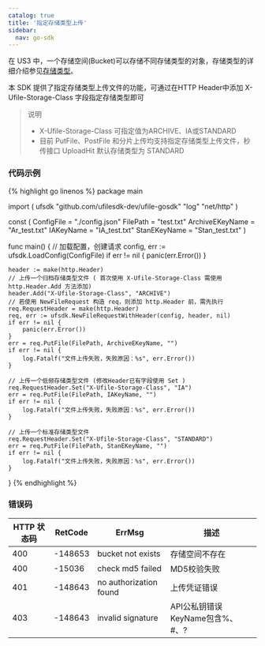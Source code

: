 ```yaml
---
catalog: true  
title: '指定存储类型上传'
sidebar:
  nav: go-sdk
---
```

在 US3 中，一个存储空间(Bucket)可以存储不同存储类型的对象，存储类型的详细介绍参见[存储类型](https://docs.ucloud.cn/ufile/introduction/storage_type)。

本 SDK 提供了指定存储类型上传文件的功能，可通过在HTTP Header中添加 X-Ufile-Storage-Class 字段指定存储类型即可

> 说明
> * X-Ufile-Storage-Class 可指定值为ARCHIVE、IA或STANDARD 
> * 目前 PutFile、PostFile 和分片上传均支持指定存储类型上传文件，秒传接口 UploadHit 默认存储类型为 STANDARD

### 代码示例 

<div class="copyable" markdown="1">

{% highlight go linenos %}
package main

import (
	ufsdk "github.com/ufilesdk-dev/ufile-gosdk"
	"log"
	"net/http"
)

const (
	ConfigFile = "./config.json"
	FilePath = "test.txt"
	ArchiveEKeyName = "Ar_test.txt"
	IAKeyName = "IA_test.txt"
	StanEKeyName = "Stan_test.txt"
)

func main() {
	// 加载配置，创建请求
	config, err := ufsdk.LoadConfig(ConfigFile)
	if err != nil {
		panic(err.Error())
	}

	header := make(http.Header)
	// 上传一个归档存储类型文件 ( 首次使用 X-Ufile-Storage-Class 需使用 http.Header.Add 方法添加)
	header.Add("X-Ufile-Storage-Class", "ARCHIVE")
	// 若使用 NewFileRequest 构造 req，则添加 http.Header 前，需先执行 req.RequestHeader = make(http.Header)
	req, err := ufsdk.NewFileRequestWithHeader(config, header, nil)
	if err != nil {
		panic(err.Error())
	}
	err = req.PutFile(FilePath, ArchiveEKeyName, "")
	if err != nil {
		log.Fatalf("文件上传失败，失败原因：%s", err.Error())
	}

	// 上传一个低频存储类型文件 (修改Header已有字段使用 Set )
	req.RequestHeader.Set("X-Ufile-Storage-Class", "IA")
	err = req.PutFile(FilePath, IAKeyName, "")
	if err != nil {
		log.Fatalf("文件上传失败，失败原因：%s", err.Error())
	}

	// 上传一个标准存储类型文件
	req.RequestHeader.Set("X-Ufile-Storage-Class", "STANDARD")
	err = req.PutFile(FilePath, StanEKeyName, "")
	if err != nil {
		log.Fatalf("文件上传失败，失败原因：%s", err.Error())
	}
}
{% endhighlight %}
</div>


### 错误码

| HTTP 状态码 | RetCode | ErrMsg                 | 描述                                |
| ----------- | ------- | ---------------------- | ----------------------------------- |
| 400         | -148653 | bucket not exists      | 存储空间不存在                      |
| 400         | -15036  | check md5 failed       | MD5校验失败                         |
| 401         | -148643 | no authorization found | 上传凭证错误                        |
| 403         | -148643 | invalid signature      | API公私钥错误KeyName包含%、#、?	   |

